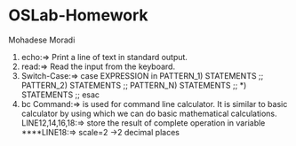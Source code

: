# OSLab-Homework
Mohadese Moradi

1. echo:=> Print a line of text in standard output.
2. read:=> Read the input from the keyboard.
3. Switch-Case:=>  case EXPRESSION in
					PATTERN_1)
						STATEMENTS
						;;
					PATTERN_2)
						STATEMENTS
						;;
					PATTERN_N)
						STATEMENTS
						;;
					*)
						STATEMENTS
						;;
					esac
4. bc Command:=> is used for command line calculator. It is similar to basic calculator by using which we can do basic mathematical calculations.
					LINE12,14,16,18:=>	store the result of complete operation in variable
****LINE18:=>  scale=2 ->2 decimal places
